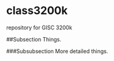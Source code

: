 # class3200k
repository for GISC 3200k

##Subsection
Things.

###Subsubsection
More detailed things.
